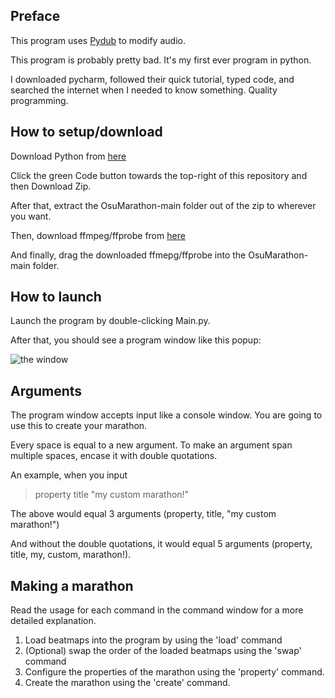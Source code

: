 ## Preface

This program uses [Pydub](https://github.com/jiaaro/pydub) to modify audio.

This program is probably pretty bad. It's my first ever program in python.

I downloaded pycharm, followed their quick tutorial, typed code, and searched the internet when I needed to know
something. Quality programming.

## How to setup/download

Download Python from [here](https://www.python.org/downloads/)

Click the green Code button towards the top-right of this repository and then Download Zip.

After that, extract the OsuMarathon-main folder out of the zip to wherever you want.

Then, download ffmpeg/ffprobe from [here](https://www.ffmpeg.orgt/download.html)

And finally, drag the downloaded ffmepg/ffprobe into the OsuMarathon-main folder.

## How to launch

Launch the program by double-clicking Main.py.

After that, you should see a program window like this popup:

![the window](https://i.imgur.com/dFBE0Ow.png)

## Arguments

The program window accepts input like a console window. You are going to use this to create your marathon.

Every space is equal to a new argument. To make an argument span multiple spaces, encase it with double quotations.

An example, when you input

> property title "my custom marathon!"

The above would equal 3 arguments (property, title, "my custom marathon!")

And without the double quotations, it would equal 5 arguments (property, title, my, custom, marathon!).

## Making a marathon

Read the usage for each command in the command window for a more detailed explanation.

1. Load beatmaps into the program by using the 'load' command
2. (Optional) swap the order of the loaded beatmaps using the 'swap' command
3. Configure the properties of the marathon using the 'property' command.
4. Create the marathon using the 'create' command.
